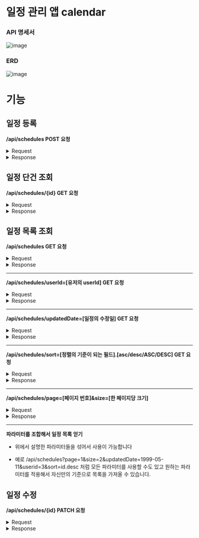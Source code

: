 # 일정 관리 앱 calendar

### API 명세서

![image](https://github.com/user-attachments/assets/0c3879b7-d2fa-4b9e-8333-cc328dd4817c)


### ERD

![image](https://github.com/user-attachments/assets/c1489ef6-574d-4f41-96b1-fe9554c7ac4e)

# 기능

## 일정 등록

**/api/schedules POST 요청**

<details>
  <summary>Request</summary>
  
  ```
  {
    "todo" : "할 일",
    "userId" : "1",
    "password" : "aaa"
  }
  ```
- todo -> 할 일
- userId -> 유저 식별자
- password -> 비밀번호

</details>

<details>
<summary>Response</summary>
  
성공
```
{
  "id": 48,
  "todo": "할 일",
  "username": "이름 업테이트",
  "createdDate": "2025-01-28 14:37:11",
  "updatedDate": "2025-01-28 14:37:11"
}
```
- id -> 일정 식별자
- todo -> 할 일
- username -> 유저 이름
- createDate -> 일정 생성일
- updatedDate -> 일정 수정일

실패
```
{
  "todo": "할 일은 필수 입력 값입니다."
}
```
- todo는 필수로 입력 해야됩니다.

```
{
  "todo": "최대 200자 까지 허용됩니다."
}
```
- todo는 최대 200자 까지 입력이 가능합니다.

```
{
  "password": "비밀번호는 필수 입력 값입니다."
}
```
- password는 필수로 입력 해야됩니다.

```
{
  "message": "userId에 해당하는 유저가 없습니다."
}
```
- 존재하지 않는 유저의 userId를 전달하면 오류가 발생합니다.
</details>

## 일정 단건 조회

**/api/schedules/{id} GET 요청**

<details>
<summary>Request</summary>
  
- PathVariable로 일정의 식별자인 id를 명시하면 된다.

</details>

<details>
<summary>Response</summary>

성공
```
{
  "id": 1,
  "todo": "할 일",
  "username": "이름 업테이트",
  "createdDate": "2000-04-29 00:00:00",
  "updatedDate": "2025-05-11 00:00:00"
}
```
- id -> 일정 식별자
- todo -> 할 일
- username -> 유저 이름
- createDate -> 일정 생성일
- updatedDate -> 일정 수정일

실패
```
{
  "message": "id에 해당하는 일정이 없습니다."
}
```
- 존재하지 않는 유저를 조회하면 오류가 발생합니다.
</details>

## 일정 목록 조회

**/api/schedules GET 요청**

<details>
<summary>Request</summary>
  
- 파라미터로 유저의 식별자인 userId를 명시하면 된다.

</details>

<details>
<summary>Response</summary>

성공
```
[
    {
        "id": 1,
        "todo": "할 일",
        "username": "이름 업테이트",
        "createdDate": "2000-04-29 00:00:00",
        "updatedDate": "2025-05-11 00:00:00"
    },
    {
        "id": 2,
        "todo": "할 일2",
        "username": "이름 업테이트",
        "createdDate": "2000-04-30 00:00:00",
        "updatedDate": "2025-05-12 00:00:00"
    },
    {
        "id": 3,
        "todo": "할 일3",
        "username": "이름 업테이트",
        "createdDate": "2000-04-27 00:00:00",
        "updatedDate": "2025-05-13 00:00:00"
    },
    {
        "id": 48,
        "todo": "할 일",
        "username": "이름 업테이트",
        "createdDate": "2025-01-28 14:37:11",
        "updatedDate": "2025-01-28 14:37:11"
    }
]
```
- id -> 일정 식별자
- todo -> 할 일
- username -> 유저 이름
- createDate -> 일정 생성일
- updatedDate -> 일정 수정일

일정이 없을 경우
```
[]
```
- 일정이 존재하지 않으면 빈 리스트를 반환합니다.
</details>

<hr>

**/api/schedules/userId=[유저의 userId] GET 요청**

<details>
<summary>Request</summary>
  
- 파라미터로 유저의 식별자인 userId를 명시하면 된다.

</details>

<details>
<summary>Response</summary>

성공
```
[
    {
        "id": 1,
        "todo": "할 일",
        "username": "이름 업테이트",
        "createdDate": "2000-04-29 00:00:00",
        "updatedDate": "2025-05-11 00:00:00"
    },
    {
        "id": 2,
        "todo": "할 일2",
        "username": "이름 업테이트",
        "createdDate": "2000-04-30 00:00:00",
        "updatedDate": "2025-05-12 00:00:00"
    },
    {
        "id": 3,
        "todo": "할 일3",
        "username": "이름 업테이트",
        "createdDate": "2000-04-27 00:00:00",
        "updatedDate": "2025-05-13 00:00:00"
    },
    {
        "id": 48,
        "todo": "할 일",
        "username": "이름 업테이트",
        "createdDate": "2025-01-28 14:37:11",
        "updatedDate": "2025-01-28 14:37:11"
    }
]
```
- id -> 일정 식별자
- todo -> 할 일
- username -> 유저 이름
- createDate -> 일정 생성일
- updatedDate -> 일정 수정일
- userId에 해당하는 일정들을 리스트로 반환합니다.

실패
```
{
  "message": "id에 해당하는 일정이 없습니다."
}
```
- 존재하지 않는 유저를 조회하면 오류가 발생합니다.
</details>

<hr>

**/api/schedules/updatedDate=[일정의 수정일] GET 요청**

<details>
<summary>Request</summary>
  
- 파라미터로 유저의 수정일을 yyyy-mm-dd 형식으로 명시하면 된다..

</details>

<details>
<summary>Response</summary>

성공
```
[
    {
        "id": 5,
        "todo": "할 일5",
        "username": "업데이트2",
        "createdDate": "2000-05-02 00:00:00",
        "updatedDate": "1999-05-11 00:00:00"
    },
    {
        "id": 6,
        "todo": "할 일5",
        "username": "업데이트2",
        "createdDate": "2000-05-03 00:00:00",
        "updatedDate": "1999-05-11 00:00:00"
    }
]
```
- id -> 일정 식별자
- todo -> 할 일
- username -> 유저 이름
- createDate -> 일정 생성일
- updatedDate -> 일정 수정일
- updatedDate에 해당하는 일정들을 리스트로 반환합니다.

실패
```
{
    "message": "날짜 형식이 올바르지 않습니다."
}
```
- yyyy-mm-dd 형식으로 입력하지 않으면 오류가 발생합니다.
</details>

<hr>

**/api/schedules/sort=[정렬의 기준이 되는 필드].[asc/desc/ASC/DESC] GET 요청**

<details>
<summary>Request</summary>
  
- 파라미터로 정렬의 기준이되는 필드와 방향을 설정하면 된.

</details>

<details>
<summary>Response</summary>

성공
```
[
    {
        "id": 3,
        "todo": "할 일3",
        "username": "이름 업테이트",
        "createdDate": "2000-04-27 00:00:00",
        "updatedDate": "2025-05-13 00:00:00"
    },
    {
        "id": 2,
        "todo": "할 일2",
        "username": "이름 업테이트",
        "createdDate": "2000-04-30 00:00:00",
        "updatedDate": "2025-05-12 00:00:00"
    },
    {
        "id": 1,
        "todo": "할 일",
        "username": "이름 업테이트",
        "createdDate": "2000-04-29 00:00:00",
        "updatedDate": "2025-05-11 00:00:00"
    },
    {
        "id": 4,
        "todo": "할 일4",
        "username": "tgg",
        "createdDate": "2000-05-01 00:00:00",
        "updatedDate": "2025-02-12 00:00:00"
    },
    {
        "id": 48,
        "todo": "할 일",
        "username": "이름 업테이트",
        "createdDate": "2025-01-28 14:37:11",
        "updatedDate": "2025-01-28 14:37:11"
    },
    {
        "id": 5,
        "todo": "할 일5",
        "username": "업데이트2",
        "createdDate": "2000-05-02 00:00:00",
        "updatedDate": "1999-05-11 00:00:00"
    },
    {
        "id": 6,
        "todo": "할 일5",
        "username": "업데이트2",
        "createdDate": "2000-05-03 00:00:00",
        "updatedDate": "1999-05-11 00:00:00"
    }
]
```
- id -> 일정 식별자
- todo -> 할 일
- username -> 유저 이름
- createDate -> 일정 생성일
- updatedDate -> 일정 수정일
- 현재 예시에서는 api/schedules.sort=updatedDate.desc로 요청한 결과이다. 수정일을 기준으로 내림차순 정렬된 것을 볼 수 있다.

실패
```
{
    "message": "정렬 형식이 올바르지 않습니다."
}
```
- [정렬의 기준이 되는 필드].[asc/desc/ASC/DESC] 형식으로 입력하지 않으면 오류가 발생합니다.
- id, todo, createdDate, updatedDate가 정렬의 기준이 될 수 있습니다.
</details>

<hr>

**/api/schedules/page=[페이지 번호]&size=[한 페이지당 크기]**

<details>
<summary>Request</summary>
  
- page와 size 두 개의 파라미터를 모두 입력해야 됩니다.

</details>

<details>
<summary>Response</summary>

성공
```
[
    {
        "id": 1,
        "todo": "할 일",
        "username": "이름 업테이트",
        "createdDate": "2000-04-29 00:00:00",
        "updatedDate": "2025-05-11 00:00:00"
    },
    {
        "id": 2,
        "todo": "할 일2",
        "username": "이름 업테이트",
        "createdDate": "2000-04-30 00:00:00",
        "updatedDate": "2025-05-12 00:00:00"
    },
    {
        "id": 3,
        "todo": "할 일3",
        "username": "이름 업테이트",
        "createdDate": "2000-04-27 00:00:00",
        "updatedDate": "2025-05-13 00:00:00"
    }
]
```
- id -> 일정 식별자
- todo -> 할 일
- username -> 유저 이름
- createDate -> 일정 생성일
- updatedDate -> 일정 수정일
- 현재 예시에서는 /api/schedules?page=1&size=3로 요청한 결과입니다.

실패
```
{
    "message": "페이징 형식이 올바르지 않습니다. size는 -1보다 크고, page는 1이상 입니다."
}
```
- page와 size파라미터를 모두 입력하지 않으면 페이징에 대한 요청은 무시됩니다.
- size는 0이상이어야 하며 page는 1이상 이어야 합니다.
</details>

<hr>

**파라미터를 조합해서 일정 목록 얻기**

- 위에서 설명한 파라미터들을 섞어서 사용이 가능합니다

- 예로 /api/schedules?page=1&size=2&updatedDate=1999-05-11&userid=3&sort=id.desc 처럼 모든 파라미터를 사용할 수도 있고 원하는 파라미터를 적용해서 자신만의 기준으로 목록을 가져올 수 있습니다.

## 일정 수정

**/api/schedules/{id} PATCH 요청**

<details>
  <summary>Request</summary>
  
  ```
  {
    "todo" : "할 일",
    "username" : "1",
    "password" : "aaa"
  }
  ```
- todo -> 할 일
- username -> 유저 이름
- password -> 비밀번호

</details>

<details>
<summary>Response</summary>
  
성공
```
{
    "id": 1,
    "todo": "할일 업데이트",
    "username": "이름 수정",
    "createdDate": "2000-04-29 00:00:00",
    "updatedDate": "2025-01-28 19:23:48"
}
```
- id -> 일정 식별자
- todo -> 할 일
- username -> 유저 이름
- createDate -> 일정 생성일
- updatedDate -> 일정 수정일

실패
```
{
  "todo": "할 일은 필수 입력 값입니다."
}
```
- todo는 필수로 입력 해야됩니다.

```
{
  "todo": "최대 200자 까지 허용됩니다."
}
```
- todo는 최대 200자 까지 입력이 가능합니다.

```
{
  "password": "비밀번호는 필수 입력 값입니다."
}
```
- password는 필수로 입력 해야됩니다.

```
{
  "message": "userId에 해당하는 유저가 없습니다."
}
```
- 존재하지 않는 유저의 userId를 전달하면 오류가 발생합니다.

```
{
    "message": "비밀번호가 잘못되었습니다."
}
```
- 비밀번호가 일치하지 않으면 오류가 발생합니다.
</details>

